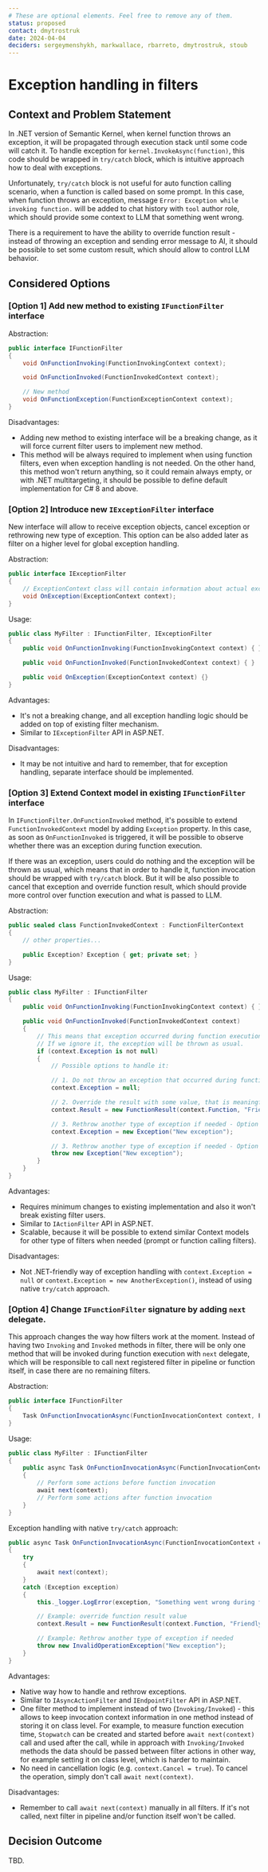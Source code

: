 ```yaml
---
# These are optional elements. Feel free to remove any of them.
status: proposed
contact: dmytrostruk
date: 2024-04-04
deciders: sergeymenshykh, markwallace, rbarreto, dmytrostruk, stoub
---
```


# Exception handling in filters

## Context and Problem Statement

In .NET version of Semantic Kernel, when kernel function throws an exception, it will be propagated through execution stack until some code will catch it. To handle exception for `kernel.InvokeAsync(function)`, this code should be wrapped in `try/catch` block, which is intuitive approach how to deal with exceptions.

Unfortunately, `try/catch` block is not useful for auto function calling scenario, when a function is called based on some prompt. In this case, when function throws an exception, message `Error: Exception while invoking function.` will be added to chat history with `tool` author role, which should provide some context to LLM that something went wrong.

There is a requirement to have the ability to override function result - instead of throwing an exception and sending error message to AI, it should be possible to set some custom result, which should allow to control LLM behavior.

## Considered Options

### [Option 1] Add new method to existing `IFunctionFilter` interface

Abstraction:

```csharp
public interface IFunctionFilter
{
    void OnFunctionInvoking(FunctionInvokingContext context);

    void OnFunctionInvoked(FunctionInvokedContext context);

    // New method
    void OnFunctionException(FunctionExceptionContext context);
}
```

Disadvantages:

- Adding new method to existing interface will be a breaking change, as it will force current filter users to implement new method.
- This method will be always required to implement when using function filters, even when exception handling is not needed. On the other hand, this method won't return anything, so it could remain always empty, or with .NET multitargeting, it should be possible to define default implementation for C# 8 and above.

### [Option 2] Introduce new `IExceptionFilter` interface

New interface will allow to receive exception objects, cancel exception or rethrowing new type of exception. This option can be also added later as filter on a higher level for global exception handling.

Abstraction:

```csharp
public interface IExceptionFilter
{
    // ExceptionContext class will contain information about actual exception, kernel function etc.
    void OnException(ExceptionContext context);
}
```

Usage:

```csharp
public class MyFilter : IFunctionFilter, IExceptionFilter
{
    public void OnFunctionInvoking(FunctionInvokingContext context) { }

    public void OnFunctionInvoked(FunctionInvokedContext context) { }

    public void OnException(ExceptionContext context) {}
}
```

Advantages:

- It's not a breaking change, and all exception handling logic should be added on top of existing filter mechanism.
- Similar to `IExceptionFilter` API in ASP.NET.

Disadvantages:

- It may be not intuitive and hard to remember, that for exception handling, separate interface should be implemented.

### [Option 3] Extend Context model in existing `IFunctionFilter` interface

In `IFunctionFilter.OnFunctionInvoked` method, it's possible to extend `FunctionInvokedContext` model by adding `Exception` property. In this case, as soon as `OnFunctionInvoked` is triggered, it will be possible to observe whether there was an exception during function execution.

If there was an exception, users could do nothing and the exception will be thrown as usual, which means that in order to handle it, function invocation should be wrapped with `try/catch` block. But it will be also possible to cancel that exception and override function result, which should provide more control over function execution and what is passed to LLM.

Abstraction:

```csharp
public sealed class FunctionInvokedContext : FunctionFilterContext
{
    // other properties...

    public Exception? Exception { get; private set; }
}
```

Usage:

```csharp
public class MyFilter : IFunctionFilter
{
    public void OnFunctionInvoking(FunctionInvokingContext context) { }

    public void OnFunctionInvoked(FunctionInvokedContext context)
    {
        // This means that exception occurred during function execution.
        // If we ignore it, the exception will be thrown as usual.
        if (context.Exception is not null)
        {
            // Possible options to handle it:

            // 1. Do not throw an exception that occurred during function execution
            context.Exception = null;

            // 2. Override the result with some value, that is meaningful to LLM
            context.Result = new FunctionResult(context.Function, "Friendly message instead of exception");

            // 3. Rethrow another type of exception if needed - Option 1.
            context.Exception = new Exception("New exception");

            // 3. Rethrow another type of exception if needed - Option 2.
            throw new Exception("New exception");
        }
    }
}
```

Advantages:

- Requires minimum changes to existing implementation and also it won't break existing filter users.
- Similar to `IActionFilter` API in ASP.NET.
- Scalable, because it will be possible to extend similar Context models for other type of filters when needed (prompt or function calling filters).

Disadvantages:

- Not .NET-friendly way of exception handling with `context.Exception = null` or `context.Exception = new AnotherException()`, instead of using native `try/catch` approach.

### [Option 4] Change `IFunctionFilter` signature by adding `next` delegate.

This approach changes the way how filters work at the moment. Instead of having two `Invoking` and `Invoked` methods in filter, there will be only one method that will be invoked during function execution with `next` delegate, which will be responsible to call next registered filter in pipeline or function itself, in case there are no remaining filters.

Abstraction:

```csharp
public interface IFunctionFilter
{
    Task OnFunctionInvocationAsync(FunctionInvocationContext context, Func<FunctionInvocationContext, Task> next);
}
```

Usage:

```csharp
public class MyFilter : IFunctionFilter
{
    public async Task OnFunctionInvocationAsync(FunctionInvocationContext context, Func<FunctionInvocationContext, Task> next)
    {
        // Perform some actions before function invocation
        await next(context);
        // Perform some actions after function invocation
    }
}
```

Exception handling with native `try/catch` approach:

```csharp
public async Task OnFunctionInvocationAsync(FunctionInvocationContext context, Func<FunctionInvocationContext, Task> next)
{
    try
    {
        await next(context);
    }
    catch (Exception exception)
    {
        this._logger.LogError(exception, "Something went wrong during function invocation");

        // Example: override function result value
        context.Result = new FunctionResult(context.Function, "Friendly message instead of exception");

        // Example: Rethrow another type of exception if needed
        throw new InvalidOperationException("New exception");
    }
}
```

Advantages:

- Native way how to handle and rethrow exceptions.
- Similar to `IAsyncActionFilter` and `IEndpointFilter` API in ASP.NET.
- One filter method to implement instead of two (`Invoking/Invoked`) - this allows to keep invocation context information in one method instead of storing it on class level. For example, to measure function execution time, `Stopwatch` can be created and started before `await next(context)` call and used after the call, while in approach with `Invoking/Invoked` methods the data should be passed between filter actions in other way, for example setting it on class level, which is harder to maintain.
- No need in cancellation logic (e.g. `context.Cancel = true`). To cancel the operation, simply don't call `await next(context)`.

Disadvantages:

- Remember to call `await next(context)` manually in all filters. If it's not called, next filter in pipeline and/or function itself won't be called.

## Decision Outcome

TBD.
